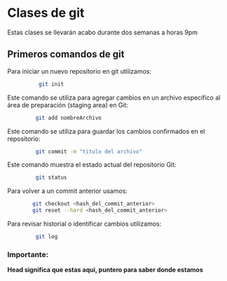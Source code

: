 # Clases de git
Estas clases se llevarán acabo durante dos semanas a horas 9pm

## Primeros comandos de git
Para iniciar un nuevo repositorio en git utilizamos:

```bash
          git init
```
Este comando se utiliza para agregar cambios en un archivo específico al área de preparación (staging area) en Git:

```bash
         git add nombreArchivo
```

 Este comando se utiliza para guardar los cambios confirmados en el repositorio:
```bash
         git commit -m "titulo del archivo"
```

Este comando muestra el estado actual del repositorio Git:
```bash
         git status
```

Para volver a un commit anterior usamos:
```bash
        git checkout <hash_del_commit_anterior>
        git reset --hard <hash_del_commit_anterior>
```           

Para revisar historial o identificar cambios utilizamos:
```bash
         git log
```
### Importante:

**Head significa que estas aqui, puntero para saber donde estamos**
           